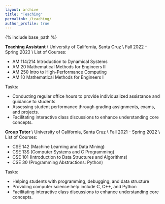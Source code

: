 ```yaml
---
layout: archive
title: "Teaching"
permalink: /teaching/
author_profile: true
---
```


{% include base_path %}

**Teaching Assistant** \\
University of California, Santa Cruz \\
Fall 2022 - Spring 2023 \\
List of Courses: 
  - AM 114/214 Introduction to Dynamical Systems
  - AM 20 Mathematical Methods for Engineers II
  - AM 250 Intro to High-Performance Computing
  - AM 10 Mathematical Methods for Engineers I

Tasks:
* Conducting regular office hours to provide individualized assistance and guidance to students. 
* Assessing student performance through grading assignments, exams, and projects.
* Facilitating interactive class discussions to enhance understanding core concepts.




**Group Tutor** \\
University of California, Santa Cruz \\
Fall 2021 - Spring 2022 \\
List of Courses: 
  - CSE 142 (Machine Learning and Data Mining)
  - CSE 13S (Computer Systems and C Programming)
  - CSE 101 (Introduction to Data Structures and Algorithms)
  - CSE 30 (Programming Abstractions: Python)

Tasks:
* Helping students with programming, debugging, and data structure
* Providing computer science help include C, C++, and Python
* Facilitating interactive class discussions to enhance understanding core concepts.





<!-- 
{% for post in site.teaching reversed %}
  {% include archive-single.html %}
{% endfor %} -->
